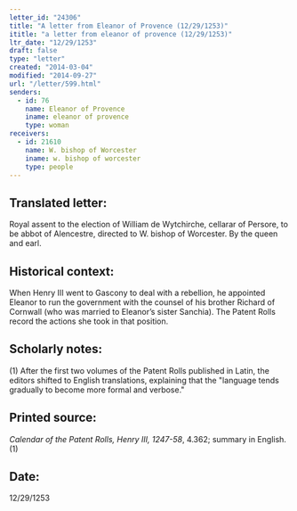 ```yaml
---
letter_id: "24306"
title: "A letter from Eleanor of Provence (12/29/1253)"
ititle: "a letter from eleanor of provence (12/29/1253)"
ltr_date: "12/29/1253"
draft: false
type: "letter"
created: "2014-03-04"
modified: "2014-09-27"
url: "/letter/599.html"
senders:
  - id: 76
    name: Eleanor of Provence
    iname: eleanor of provence
    type: woman
receivers:
  - id: 21610
    name: W. bishop of Worcester
    iname: w. bishop of worcester
    type: people
---
```

<h2> Translated letter:</h2>Royal assent to the election of William de Wytchirche, cellarar of Persore, to be abbot of Alencestre, directed to W. bishop of Worcester.
By the queen and earl.
<h2 class="mt-4"> Historical context:</h2>When Henry III went to Gascony to deal with a rebellion, he appointed Eleanor to run the government with the counsel of his brother Richard of Cornwall (who was married to Eleanor’s sister Sanchia). The Patent Rolls record the actions she took in that position.
<h2 class="mt-4"> Scholarly notes:</h2>(1) After the first two volumes of the Patent Rolls published in Latin, the editors shifted to English translations, explaining that the "language tends gradually to become more formal and verbose."
<h2 class="mt-4"> Printed source:</h2><p><em>Calendar of the Patent Rolls, Henry III, 1247-58</em>, 4.362; summary in English.(1)</p><h2 class="mt-4"> Date:</h2>12/29/1253